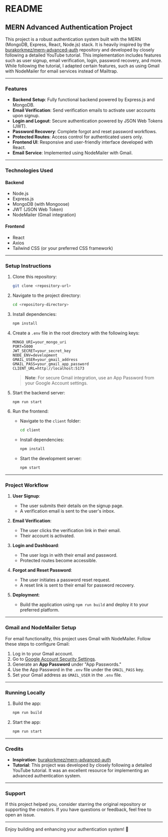 # README

## MERN Advanced Authentication Project

This project is a robust authentication system built with the MERN (MongoDB, Express, React, Node.js) stack. It is heavily inspired by the [burakorkmez/mern-advanced-auth](https://github.com/burakorkmez/mern-advanced-auth) repository and developed by closely following a detailed YouTube tutorial. This implementation includes features such as user signup, email verification, login, password recovery, and more. While following the tutorial, I adapted certain features, such as using Gmail with NodeMailer for email services instead of Mailtrap.

---

### Features

- **Backend Setup**: Fully functional backend powered by Express.js and MongoDB.
- **Email Verification**: Send verification emails to activate user accounts upon signup.
- **Login and Logout**: Secure authentication powered by JSON Web Tokens (JWT).
- **Password Recovery**: Complete forgot and reset password workflows.
- **Protected Routes**: Access control for authenticated users only.
- **Frontend UI**: Responsive and user-friendly interface developed with React.
- **Email Service**: Implemented using NodeMailer with Gmail.

---

### Technologies Used

#### Backend
- Node.js
- Express.js
- MongoDB (with Mongoose)
- JWT (JSON Web Token)
- NodeMailer (Gmail integration)

#### Frontend
- React
- Axios
- Tailwind CSS (or your preferred CSS framework)

---

### Setup Instructions

1. Clone this repository:
   ```bash
   git clone <repository-url>
   ```

2. Navigate to the project directory:
   ```bash
   cd <repository-directory>
   ```

3. Install dependencies:
   ```bash
   npm install
   ```

4. Create a `.env` file in the root directory with the following keys:
   ```
   MONGO_URI=your_mongo_uri
   PORT=5000
   JWT_SECRET=your_secret_key
   NODE_ENV=development
   GMAIL_USER=your_gmail_address
   GMAIL_PASS=your_gmail_app_password
   CLIENT_URL=http://localhost:5173
   ```

   > **Note**: For secure Gmail integration, use an App Password from your Google Account settings.

5. Start the backend server:
   ```bash
   npm run start
   ```

6. Run the frontend:
   - Navigate to the `client` folder:
     ```bash
     cd client
     ```
   - Install dependencies:
     ```bash
     npm install
     ```
   - Start the development server:
     ```bash
     npm start
     ```

---

### Project Workflow

1. **User Signup**:
   - The user submits their details on the signup page.
   - A verification email is sent to the user's inbox.

2. **Email Verification**:
   - The user clicks the verification link in their email.
   - Their account is activated.

3. **Login and Dashboard**:
   - The user logs in with their email and password.
   - Protected routes become accessible.

4. **Forgot and Reset Password**:
   - The user initiates a password reset request.
   - A reset link is sent to their email for password recovery.

5. **Deployment**:
   - Build the application using `npm run build` and deploy it to your preferred platform.

---

### Gmail and NodeMailer Setup

For email functionality, this project uses Gmail with NodeMailer. Follow these steps to configure Gmail:

1. Log in to your Gmail account.
2. Go to [Google Account Security Settings](https://myaccount.google.com/security).
3. Generate an **App Password** under "App Passwords."
4. Use the App Password in the `.env` file under the `GMAIL_PASS` key.
5. Set your Gmail address as `GMAIL_USER` in the `.env` file.

---

### Running Locally

1. Build the app:
   ```bash
   npm run build
   ```

2. Start the app:
   ```bash
   npm run start
   ```

---

### Credits

- **Inspiration**: [burakorkmez/mern-advanced-auth](https://github.com/burakorkmez/mern-advanced-auth)
- **Tutorial**: This project was developed by closely following a detailed YouTube tutorial. It was an excellent resource for implementing an advanced authentication system.

---

### Support

If this project helped you, consider starring the original repository or supporting the creators. If you have questions or feedback, feel free to open an issue.

---

Enjoy building and enhancing your authentication system! 🚀
